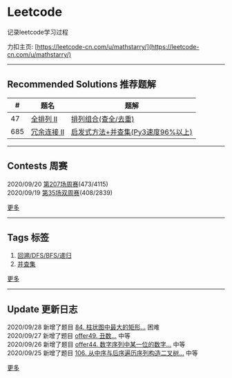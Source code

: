 # Leetcode
记录leetcode学习过程 

力扣主页: [https://leetcode-cn.com/u/mathstarry/](https://leetcode-cn.com/u/mathstarry/)

---
## Recommended Solutions 推荐题解
| # | 题名 | 题解 |
| -- | -- | -- |
| 47 | [全排列 II](https://github.com/Mathstarry/Leetcode/tree/master/problems/0047_permuteUnique) | [排列组合(查全/去重)](https://github.com/Mathstarry/Leetcode/blob/master/problems/0047_permuteUnique/ideas.md) |
| 685 | [冗余连接 II](https://github.com/Mathstarry/Leetcode/tree/master/problems/0685_findRedundantDirectedConnection) | [启发式方法+并查集(Py3速度96%以上)](https://leetcode-cn.com/problems/redundant-connection-ii/solution/qi-fa-shi-fang-fa-bing-cha-ji-py3su-du-96yi-shang-/) |

---

## Contests 周赛
2020/09/20 [第207场周赛](https://github.com/Mathstarry/Leetcode/blob/master/contests/overview/weekly/weekly_207.md)(473/4115)  
2020/09/19 [第35场双周赛](https://github.com/Mathstarry/Leetcode/blob/master/contests/overview/biweekly/biweekly_035.md)(408/2839)

[更多](https://github.com/Mathstarry/Leetcode/blob/master/contests/overview/README.md)

---
## Tags 标签
1. [回溯/DFS/BFS/递归](https://github.com/Mathstarry/Leetcode/tree/master/tags/trackback_DFS_BFS_recursion)  
2. [并查集](https://github.com/Mathstarry/Leetcode/blob/master/tags/unionfind/README.md)

[更多](https://github.com/Mathstarry/Leetcode/tree/master/tags)

---
## Update 更新日志
2020/09/28 新增了题目 [84. 柱状图中最大的矩形...](https://github.com/Mathstarry/Leetcode/tree/master/problems/0084_largestRectangleArea) 困难  
2020/09/27 新增了题目 [offer49. 丑数...](https://github.com/Mathstarry/Leetcode/tree/master/getOffer/offer49_nthUglyNumber) 中等  
2020/09/26 新增了题目 [offer44. 数字序列中某一位的数字...](https://github.com/Mathstarry/Leetcode/tree/master/getOffer/offer44_findNthDigit) 中等  
2020/09/25 新增了题目 [106. 从中序与后序遍历序列构造二叉树...](https://github.com/Mathstarry/Leetcode/tree/master/problems/0106_buildTree) 中等  

[更多](https://github.com/Mathstarry/Leetcode/blob/master/UPDATE.md#Update)
